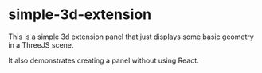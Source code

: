 # simple-3d-extension

This is a simple 3d extension panel that just displays some basic geometry in a ThreeJS scene.

It also demonstrates creating a panel without using React.
